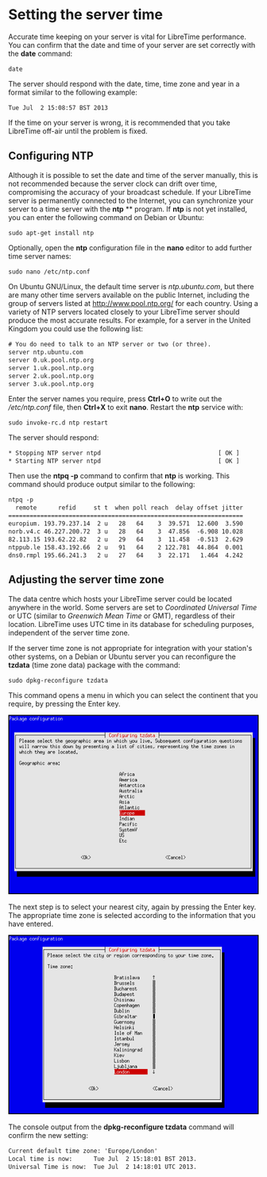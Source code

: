 # Setting the server time

Accurate time keeping on your server is vital for LibreTime performance. You can confirm that the date and time of your server are set correctly with the **date** command:

    date

The server should respond with the date, time, time zone and year in a format similar to the following example:

    Tue Jul  2 15:08:57 BST 2013 

If the time on your server is wrong, it is recommended that you take LibreTime off-air until the problem is fixed.

Configuring NTP
---------------

Although it is possible to set the date and time of the server manually, this is not recommended because the server clock can drift over time, compromising the accuracy of your broadcast schedule. If your LibreTime server is permanently connected to the Internet, you can synchronize your server to a time server with the **ntp** ** program. If **ntp** is not yet installed, you can enter the following command on Debian or Ubuntu:

    sudo apt-get install ntp

Optionally, open the **ntp** configuration file in the **nano** editor to add further time server names:

    sudo nano /etc/ntp.conf

On Ubuntu GNU/Linux, the default time server is *ntp.ubuntu.com*, but there are many other time servers available on the public Internet, including the group of servers listed at <http://www.pool.ntp.org/> for each country. Using a variety of NTP servers located closely to your LibreTime server should produce the most accurate results. For example, for a server in the United Kingdom you could use the following list:

    # You do need to talk to an NTP server or two (or three).
    server ntp.ubuntu.com
    server 0.uk.pool.ntp.org
    server 1.uk.pool.ntp.org
    server 2.uk.pool.ntp.org
    server 3.uk.pool.ntp.org

Enter the server names you require, press **Ctrl+O** to write out the */etc/ntp.conf* file, then **Ctrl+X** to exit **nano**. Restart the **ntp** service with:

    sudo invoke-rc.d ntp restart

The server should respond:

    * Stopping NTP server ntpd                                 [ OK ]
    * Starting NTP server ntpd                                 [ OK ]

Then use the **ntpq -p** command to confirm that **ntp** is working. This command should produce output similar to the following:

    ntpq -p
      remote      refid     st t  when poll reach  delay offset jitter
    ==================================================================
    europium. 193.79.237.14  2 u   28   64    3  39.571  12.600  3.590
    norb.v4.c 46.227.200.72  3 u   28   64    3  47.856  -6.908 10.028
    82.113.15 193.62.22.82   2 u   29   64    3  11.458  -0.513  2.629
    ntppub.le 158.43.192.66  2 u   91   64    2 122.781  44.864  0.001
    dns0.rmpl 195.66.241.3   2 u   27   64    3  22.171   1.464  4.242

Adjusting the server time zone
------------------------------

The data centre which hosts your LibreTime server could be located anywhere in the world. Some servers are set to *Coordinated Universal Time* or UTC (similar to *Greenwich Mean Time* or GMT), regardless of their location. LibreTime uses UTC time in its database for scheduling purposes, independent of the server time zone.

If the server time zone is not appropriate for integration with your station's other systems, on a Debian or Ubuntu server you can reconfigure the **tzdata** (time zone data) package with the command:

    sudo dpkg-reconfigure tzdata

This command opens a menu in which you can select the continent that you require, by pressing the Enter key.

![](img/Screenshot15-Configuring_tzdata.png)

The next step is to select your nearest city, again by pressing the Enter key. The appropriate time zone is selected according to the information that you have entered.

![](img/Screenshot16-Configure_city.png)

The console output from the **dpkg-reconfigure tzdata** command will confirm the new setting:

    Current default time zone: 'Europe/London'
    Local time is now:      Tue Jul  2 15:18:01 BST 2013.
    Universal Time is now:  Tue Jul  2 14:18:01 UTC 2013.

